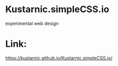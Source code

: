 # Kustarnic.simpleCSS.io
experimental web design
# Link: 
https://kustarnic.github.io/Kustarnic.simpleCSS.io/
